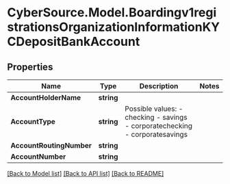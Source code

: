 # CyberSource.Model.Boardingv1registrationsOrganizationInformationKYCDepositBankAccount
## Properties

Name | Type | Description | Notes
------------ | ------------- | ------------- | -------------
**AccountHolderName** | **string** |  | 
**AccountType** | **string** | Possible values: - checking - savings - corporatechecking - corporatesavings | 
**AccountRoutingNumber** | **string** |  | 
**AccountNumber** | **string** |  | 

[[Back to Model list]](../README.md#documentation-for-models) [[Back to API list]](../README.md#documentation-for-api-endpoints) [[Back to README]](../README.md)

